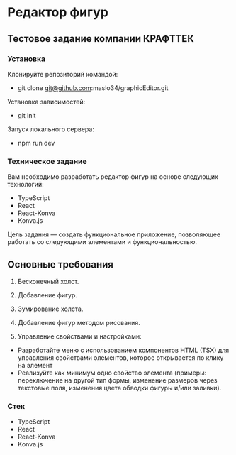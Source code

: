 # Редактор фигур

## Тестовое задание компании КРАФТТЕК

### Установка

Клонируйте репозиторий командой:
- git clone git@github.com:maslo34/graphicEditor.git

Установка зависимостей:
- git init

Запуск локального сервера:
- npm run dev

### Техническое задание

Вам необходимо разработать редактор фигур на основе следующих технологий:

- TypeScript
- React
- React-Konva
- Konva.js

Цель задания — создать функциональное приложение, позволяющее работать со следующими элементами и функциональностью.

## Основные требования

1. Бесконечный холст.

2. Добавление фигур.

3. Зумирование холста.

4. Добавление фигур методом рисования.

5. Управление свойствами и настройками:
  - Разработайте меню с использованием компонентов HTML (TSX) для управления свойствами элементов, которое открывается по клику на элемент
  - Реализуйте как минимум одно свойство элемента (примеры: переключение на другой тип формы, изменение размеров через текстовые поля, изменения цвета обводки фигуры и/или заливки).

  ### Стек

  - TypeScript
  - React
  - React-Konva
  - Konva.js
